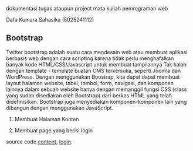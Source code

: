 dokumentasi tugas ataupun project mata kuliah pemrograman web

Dafa Kumara Sahasika (5025241112)

## Bootstrap

Twitter bootstrap adalah suatu cara mendesain web atau membuat aplikasi berbasis web dengan cara scripting karena tidak perlu menghafalkan banyak kode HTML/CSS/Javascript untuk membuat tampilannya
Tak kalah dengan template - template buatan CMS terkemuka, seperti Joomla dan WordPress.
Dengan menggunakan Boostrap, kita dapat dapat membuat layout halaman website, tabel, tombol, form, navigasi, dan komponen lainnya dalam sebuah website hanya dengan memanggil fungsi CSS (class yang sudah disediakan oleh Bootstrap) dari berkas HTML yang telah didefinisikan. 
Bootstrap juga menyediakan komponen-komponen lain yang dibangun dengan menggunakan JavaScript.

1. Membuat Halaman Konten

   
2. Membuat page yang berisi login


source code [content](), [login]().
